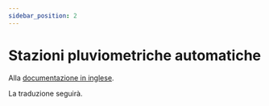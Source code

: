```yaml
---
sidebar_position: 2
---
```


# Stazioni pluviometriche automatiche

Alla [documentazione in inglese](https://opendatadocs.meteoswiss.ch/a-data-groundbased/a2-automatic-precipitation-stations).

La traduzione seguirà.
